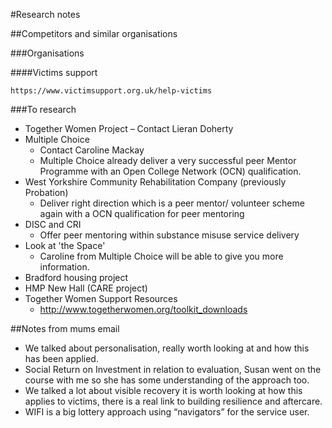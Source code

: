 #Research notes

##Competitors and similar organisations

###Organisations

####Victims support

	https://www.victimsupport.org.uk/help-victims

###To research
 
* Together Women Project – Contact Lieran Doherty
* Multiple Choice
	* Contact Caroline Mackay
	* Multiple Choice already deliver a very successful peer Mentor Programme with an Open College Network (OCN) qualification.
* West Yorkshire Community Rehabilitation Company (previously Probation) 
	* Deliver right direction which is a peer mentor/ volunteer scheme again with a OCN qualification for peer mentoring
* DISC and CRI
	* Offer peer mentoring within substance misuse service delivery
* Look at 'the Space'
	* Caroline from Multiple Choice will be able to give you more information. 
* Bradford housing project
* HMP New Hall (CARE project)
* Together Women Support Resources
	* http://www.togetherwomen.org/toolkit_downloads
 
##Notes from mums email
 
* We talked about personalisation, really worth looking at and how this has been applied.
* Social Return on Investment in relation to evaluation, Susan went on the course with me so she has some understanding of the approach too.
* We talked a lot about visible recovery it is worth looking at how this applies to victims, there is a real link to building resilience and aftercare.
* WIFI is a big lottery approach using “navigators” for the service user.
 
 